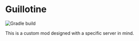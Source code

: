 # Guillotine
![Gradle build](https://github.com/FaeCraft/Guillotine/workflows/Gradle%20build/badge.svg)

This is a custom mod designed with a specific server in mind.
